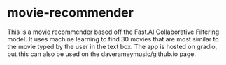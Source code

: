 # movie-recommender 
This is a movie recommender based off the Fast.AI Collaborative Filtering model.  It uses machine learning to find 30 movies that are most similar to the movie typed by the user in the text box.  The app is hosted on gradio, but this can also be used on the daverameymusic/github.io page.
